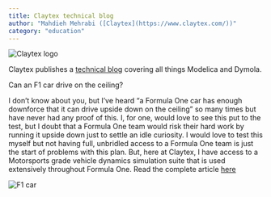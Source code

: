 ```yaml
---
title: Claytex technical blog
author: "Mahdieh Mehrabi ([Claytex](https://www.claytex.com/))"
category: "education"
---
```


![Claytex logo](https://www.claytex.com/wp-content/uploads/2016/04/claytex-logo.png "Claytex logo")

Claytex publishes a [technical blog](https://www.claytex.com/category/tech-blog/) covering all things Modelica and Dymola.  

Can an F1 car drive on the ceiling?

I don’t know about you, but I’ve heard “a Formula One car has enough downforce that it can drive upside down on the ceiling” so many times but have never had any proof of this. I, for one, would love to see this put to the test, but I doubt that a Formula One team would risk their hard work by running it upside down just to settle an idle curiosity. I would love to test this myself but not having full, unbridled access to a Formula One team is just the start of problems with this plan. But, here at Claytex, I have access to a Motorsports grade vehicle dynamics simulation suite that is used extensively throughout Formula One. Read the complete article [here](https://www.claytex.com/tech-blog/can-an-f1-car-drive-on-the-ceiling/)

![F1 car](https://www.claytex.com/wp-content/uploads/2016/05/Chassis_New.png "F1 Car")
